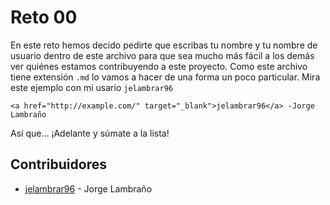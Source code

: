 # Reto 00 

En este reto hemos decido pedirte que escribas tu nombre y tu nombre de usuario dentro de este archivo para que sea mucho más fácil a los demás ver quiénes estamos contribuyendo a este proyecto. Como este archivo tiene extensión `.md` lo vamos a hacer de una forma un poco particular. Mira este ejemplo con mi usario `jelambrar96` 

```plain
<a href="http://example.com/" target="_blank">jelambrar96</a> -Jorge Lambraño
```

Así que... ¡Adelante y súmate a la lista!

## Contribuidores

- <a href="http://example.com/" target="_blank">jelambrar96</a> - Jorge Lambraño